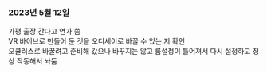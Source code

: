 ### 2023년 5월 12일
가평 출장 간다고 연가 씀  
VR 바이브로 만들어 둔 것을 오디세이로 바꿀 수 있는 지 확인  
오큘러스로 바꿀려고 준비해 갔으나 바꾸지는 않고
룸설정이 틀어져서 다시 설정하고 정상 작동해서 놔둠
